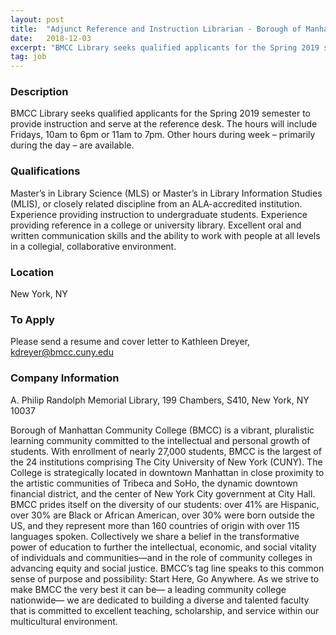 ```yaml
---
layout: post
title:  "Adjunct Reference and Instruction Librarian - Borough of Manhattan Community College"
date:   2018-12-03
excerpt: "BMCC Library seeks qualified applicants for the Spring 2019 semester to provide instruction and serve at the reference desk.  The hours will include Fridays, 10am to 6pm or 11am to 7pm.  Other hours during week – primarily during the day – are available.  "
tag: job
---
```


### Description   

BMCC Library seeks qualified applicants for the Spring 2019 semester to provide instruction and serve at the reference desk.  The hours will include Fridays, 10am to 6pm or 11am to 7pm.  Other hours during week – primarily during the day – are available.  




### Qualifications   

Master’s in Library Science (MLS) or Master’s in Library Information Studies (MLIS), or closely related discipline from an ALA-accredited institution. 
Experience providing instruction to undergraduate students.
Experience providing reference in a college or university library.
Excellent oral and written communication skills and the ability to work with people at all levels in a collegial, collaborative environment. 





### Location   

New York, NY




### To Apply   

Please send a resume and cover letter to Kathleen Dreyer, kdreyer@bmcc.cuny.edu


### Company Information   

A. Philip Randolph Memorial Library, 199 Chambers, S410, New York, NY 10037

Borough of Manhattan Community College (BMCC) is a vibrant, pluralistic learning community committed to the intellectual and personal growth of students.  With enrollment of nearly 27,000 students, BMCC is the largest of the 24 institutions comprising The City University of New York (CUNY). The College is strategically located in downtown Manhattan in close proximity to the artistic communities of Tribeca and SoHo, the dynamic downtown financial district, and the center of New York City government at City Hall. BMCC prides itself on the diversity of our students: over 41% are Hispanic, over 30% are Black or African American, over 30% were born outside the US, and they represent more than 160 countries of origin with over 115 languages spoken. Collectively we share a belief in the transformative power of education to further the intellectual, economic, and social vitality of individuals and communities—and in the role of community colleges in advancing equity and social justice.  BMCC’s tag line speaks to this common sense of purpose and possibility: Start Here, Go Anywhere.  As we strive to make BMCC the very best it can be— a leading community college nationwide— we are dedicated to building a diverse and talented faculty that is committed to excellent teaching, scholarship, and service within our multicultural environment.



